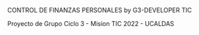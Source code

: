 CONTROL DE FINANZAS PERSONALES
by G3-DEVELOPER TIC

Proyecto de Grupo
Ciclo 3 - Mision TIC 2022 - UCALDAS

